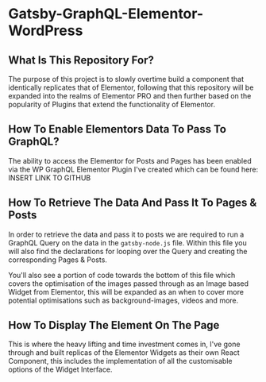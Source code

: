 # Gatsby-GraphQL-Elementor-WordPress

## What Is This Repository For?

The purpose of this project is to slowly overtime build a component that identically replicates that of Elementor, following that this repository will be expanded into the realms of Elementor PRO and then further based on the popularity of Plugins that extend the functionality of Elementor.

## How To Enable Elementors Data To Pass To GraphQL?

The ability to access the Elementor for Posts and Pages has been enabled via the WP GraphQL Elementor Plugin I've created which can be found here: INSERT LINK TO GITHUB

## How To Retrieve The Data And Pass It To Pages & Posts

In order to retrieve the data and pass it to posts we are required to run a GraphQL Query on the data in the `gatsby-node.js` file. Within this file you will also find the declarations for looping over the Query and creating the corresponding Pages & Posts.

You'll also see a portion of code towards the bottom of this file which covers the optimisation of the images passed through as an Image based Widget from Elementor, this will be expanded as an when to cover more potential optimisations such as background-images, videos and more.

## How To Display The Element On The Page

This is where the heavy lifting and time investment comes in, I've gone through and built replicas of the Elementor Widgets as their own React Component, this includes the implementation of all the customisable options of the Widget Interface.
